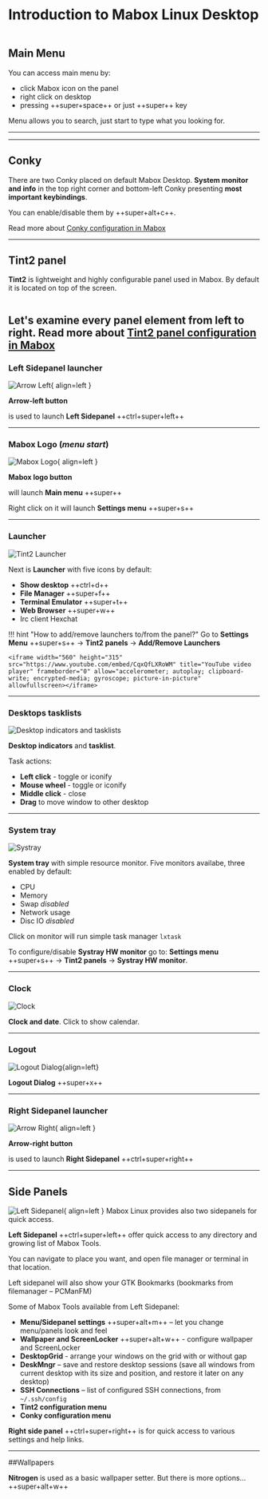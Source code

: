 # Introduction to Mabox Linux Desktop
<div class="gal1">
    <a href="../../img/intro-desktop.jpg" title="Mabox Linux Desktop"><img src="../../img/intro-desktop.jpg" alt="" /></a>
</div>


## Main Menu



You can access main menu by:

  - click Mabox icon on the panel
  - right click on desktop
  - pressing ++super+space++  or just ++super++ key


Menu allows you to search, just start to type what you looking for.




---



---
## Conky
There are two Conky placed on default Mabox Desktop. **System monitor and info** in the top right corner and bottom-left Conky presenting **most important keybindings**.

You can enable/disable them by ++super+alt+c++.

Read more about [Conky configuration in Mabox](../../configuration/conky/)

---
## Tint2 panel

**Tint2** is lightweight and highly configurable panel used in Mabox. By default it is located on top of the screen.

<div class="gal1">
    <a href="../../img/tint2-default.jpg" title="Default tint2 panel in Mabox"><img src="../../img/tint2-default.jpg" alt="" /></a>
</div>

Let's examine every panel element from left to right.
Read more about [Tint2 panel configuration in Mabox](../../configuration/tint2/)
---
### Left Sidepanel launcher
![Arrow Left](../img/t2-arrow-left.jpg){ align=left }

**Arrow-left button**

is used to launch **Left Sidepanel** ++ctrl+super+left++

---
### Mabox Logo (*menu start*)
![Mabox Logo](../img/t2-mabox.jpg){ align=left }

**Mabox logo button**

will launch **Main menu** ++super++

Right click on it will launch **Settings menu** ++super+s++

---
### Launcher
![Tint2 Launcher](../img/t2-launcher.jpg)

Next is **Launcher** with five icons by default:

- **Show desktop** ++ctrl+d++
- **File Manager** ++super+f++
- **Terminal Emulator** ++super+t++
- **Web Browser** ++super+w++
- Irc client Hexchat


!!! hint "How to add/remove launchers to/from the panel?"
    Go to **Settings Menu** ++super+s++ -> **Tint2 panels** -> **Add/Remove Launchers**

    <iframe width="560" height="315" src="https://www.youtube.com/embed/CqxQfLXRoWM" title="YouTube video player" frameborder="0" allow="accelerometer; autoplay; clipboard-write; encrypted-media; gyroscope; picture-in-picture" allowfullscreen></iframe>

---
### Desktops tasklists
![Desktop indicators and tasklists](../img/t2-desktops-tasks.jpg)

**Desktop indicators** and **tasklist**.

Task actions:

- **Left click** - toggle or iconify
- **Mouse wheel** - toggle or iconify
- **Middle click** - close
- **Drag** to move window to other desktop

---
### System tray
![Systray](../img/t2-systray.jpg)

**System tray** with simple resource monitor.
Five monitors availabe, three enabled by default:

- CPU
- Memory
- Swap *disabled*
- Network usage
- Disc IO *disabled*

Click on monitor will run simple task manager `lxtask`

To configure/disable **Systray HW monitor** go to: **Settings menu** ++super+s++ -> **Tint2 panels** -> **Systray HW monitor**.

---
### Clock
![Clock](../img/t2-clock.jpg)

**Clock and date**.
Click to show calendar.

---
### Logout
![Logout Dialog](../img/t2-logout.jpg){align=left}

**Logout Dialog** ++super+x++


---
### Right Sidepanel launcher
![Arrow Right](../img/t2-arrow-right.jpg){ align=left }

**Arrow-right button**

is used to launch **Right Sidepanel** ++ctrl+super+right++

---
## Side Panels

![Left Sidepanel](../img/left_sidepanel.jpg){ align=left } Mabox Linux provides also two sidepanels for quick access.

**Left Sidepanel** ++ctrl+super+left++ offer quick access to any directory and growing list of Mabox Tools.

You can navigate to place you want, and open file manager or terminal in that location.

Left sidepanel will also show your GTK Bookmarks (bookmarks from filemanager – PCManFM)

Some of Mabox Tools available from Left Sidepanel:

  - **Menu/Sidepanel settings** ++super+alt+m++ – let you change menu/panels look and feel
  - **Wallpaper and ScreenLocker** ++super+alt+w++ - configure wallpaper and ScreenLocker
  - **DesktopGrid** - arrange your windows on the grid with or without gap
  - **DeskMngr** – save and restore desktop sessions (save all windows from current desktop with its size and position, and restore it later on any desktop)
  - **SSH Connections** – list of configured SSH connections, from `~/.ssh/config`
  - **Tint2 configuration menu**
  - **Conky configuration menu**

**Right side panel** ++ctrl+super+right++ is for quick access to various settings and help links.

---
##Wallpapers

**Nitrogen** is used as a basic wallpaper setter.
But there is more options... ++super+alt+w++
